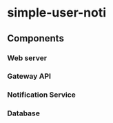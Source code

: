# simple-user-noti
## Components
### Web server
### Gateway API
### Notification Service
### Database